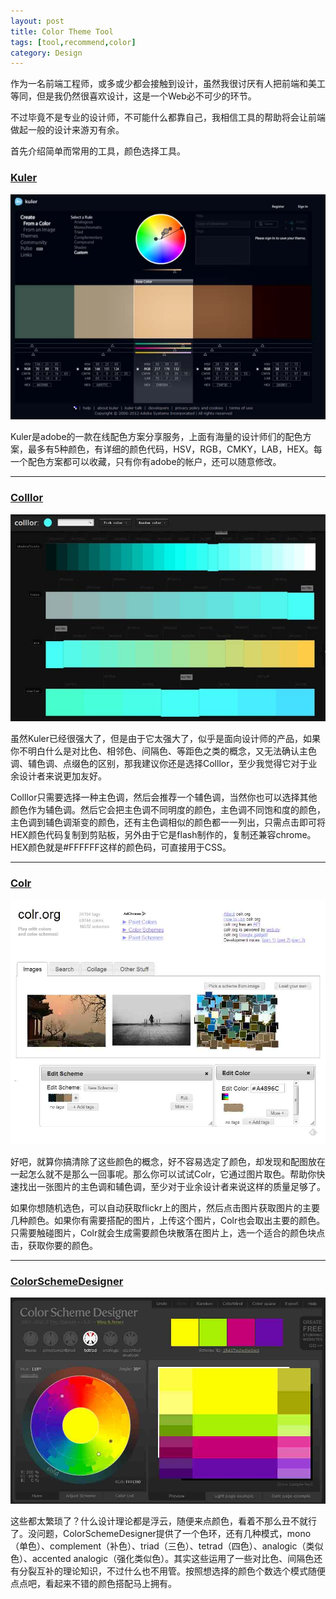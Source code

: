 ```yaml
---
layout: post
title: Color Theme Tool
tags: [tool,recommend,color]
category: Design
---
```


作为一名前端工程师，或多或少都会接触到设计，虽然我很讨厌有人把前端和美工等同，但是我仍然很喜欢设计，这是一个Web必不可少的环节。

不过毕竟不是专业的设计师，不可能什么都靠自己，我相信工具的帮助将会让前端做起一般的设计来游刃有余。

首先介绍简单而常用的工具，颜色选择工具。

### [Kuler](https://kuler.adobe.com) ###
![Kuler](/img/post/kuler.jpg)

Kuler是adobe的一款在线配色方案分享服务，上面有海量的设计师们的配色方案，最多有5种颜色，有详细的颜色代码，HSV，RGB，CMKY，LAB，HEX。每一个配色方案都可以收藏，只有你有adobe的帐户，还可以随意修改。

---

### [Colllor](http://colllor.com/) ###
![Colllor](/img/post/colllor.jpg)

虽然Kuler已经很强大了，但是由于它太强大了，似乎是面向设计师的产品，如果你不明白什么是对比色、相邻色、间隔色、等距色之类的概念，又无法确认主色调、辅色调、点缀色的区别，那我建议你还是选择Colllor，至少我觉得它对于业余设计者来说更加友好。

Colllor只需要选择一种主色调，然后会推荐一个辅色调，当然你也可以选择其他颜色作为辅色调。然后它会把主色调不同明度的颜色，主色调不同饱和度的颜色，主色调到辅色调渐变的颜色，还有主色调相似的颜色都一一列出，只需点击即可将HEX颜色代码复制到剪贴板，另外由于它是flash制作的，复制还兼容chrome。HEX颜色就是#FFFFFF这样的颜色码，可直接用于CSS。

---

### [Colr](http://www.colr.org/) ###
![Colr](/img/post/colr.jpg)

好吧，就算你搞清除了这些颜色的概念，好不容易选定了颜色，却发现和配图放在一起怎么就不是那么一回事呢。那么你可以试试Colr，它通过图片取色。帮助你快速找出一张图片的主色调和辅色调，至少对于业余设计者来说这样的质量足够了。

如果你想随机选色，可以自动获取flickr上的图片，然后点击图片获取图片的主要几种颜色。如果你有需要搭配的图片，上传这个图片，Colr也会取出主要的颜色。只需要触碰图片，Colr就会生成需要颜色块散落在图片上，选一个适合的颜色块点击，获取你要的颜色。

---

### [ColorSchemeDesigner](http://colorschemedesigner.com/) ###
![ColorSchemeDesigner](/img/post/CSD.jpg)

这些都太繁琐了？什么设计理论都是浮云，随便来点颜色，看着不那么丑不就行了。没问题，ColorSchemeDesigner提供了一个色环，还有几种模式，mono（单色）、complement（补色）、triad（三色）、tetrad（四色）、analogic（类似色）、accented analogic（强化类似色）。其实这些运用了一些对比色、间隔色还有分裂互补的理论知识，不过什么也不用管。按照想选择的颜色个数选个模式随便点点吧，看起来不错的颜色搭配马上拥有。

